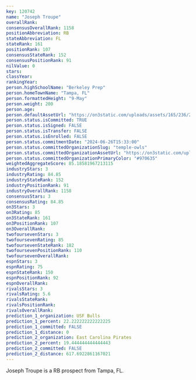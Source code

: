 ```yaml
---
key: 120742
name: "Joseph Troupe"
overallRank: 
consensusOverallRank: 1158
positionAbbreviation: RB
stateAbbreviation: FL
stateRank: 161
positionRank: 107
consensusStateRank: 152
consensusPositionRank: 91
nilValue: 0
stars: 
classYear: 
rankingYear: 
person.highSchoolName: "Berkeley Prep"
person.homeTownName: "Tampa, FL"
person.formattedHeight: "9-May"
person.weight: 200
person.age: 
person.defaultAssetUrl: "https://on3static.com/uploads/assets/165/236/236165.png"
person.status.isCommitted: TRUE
person.status.isSigned: FALSE
person.status.isTransfer: FALSE
person.status.isEnrolled: FALSE
person.status.commitmentDate: "2024-06-26T15:33:00"
person.status.committedOrganizationSlug: "temple-owls"
person.status.committedOrganizationAssetUrl: "https://on3static.com/uploads/assets/264/150/150264.svg"
person.status.committedOrganizationPrimaryColor: "#970635"
weightedAggregateScore: 85.18581967213115
industryStars: 3
industryRating: 84.85
industryStateRank: 152
industryPositionRank: 91
industryOverallRank: 1158
consensusStars: 3
consensusRating: 84.85
on3Stars: 3
on3Rating: 85
on3StateRank: 161
on3PositionRank: 107
on3OverallRank: 
twofoursevenStars: 3
twofoursevenRating: 85
twofoursevenStateRank: 182
twofoursevenPositionRank: 110
twofoursevenOverallRank: 
espnStars: 3
espnRating: 75
espnStateRank: 150
espnPositionRank: 92
espnOverallRank: 
rivalsStars: 3
rivalsRating: 5.6
rivalsStateRank: 
rivalsPositionRank: 
rivalsOverallRank: 
prediction_1_organization: USF Bulls
prediction_1_percent: 22.222222222222225
prediction_1_committed: FALSE
prediction_1_distance: 0
prediction_2_organization: East Carolina Pirates
prediction_2_percent: 19.444444444444443
prediction_2_committed: FALSE
prediction_2_distance: 617.6922861167021
---
```

Joseph Troupe is a RB prospect from Tampa, FL.